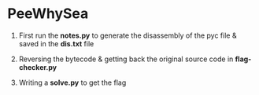 # PeeWhySea

1. First run the **notes.py** to generate the disassembly of the pyc file & saved in the **dis.txt** file

2. Reversing the bytecode & getting back the original source code in **flag-checker.py**

3. Writing a **solve.py** to get the flag
